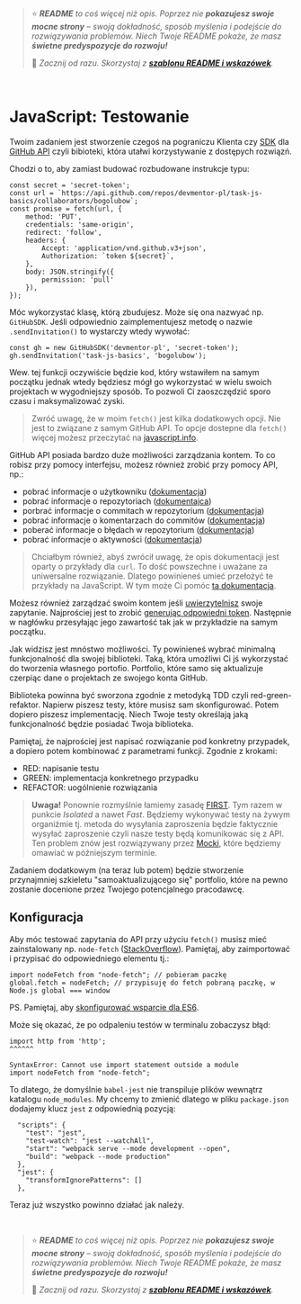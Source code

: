 > ⭐ ***README** to coś więcej niż opis. Poprzez nie **pokazujesz swoje mocne strony** – swoją dokładność, sposób myślenia i podejście do rozwiązywania problemów. Niech Twoje README pokaże, że masz **świetne predyspozycje do rozwoju!***
> 
> 🎁 *Zacznij od razu. Skorzystaj z **[szablonu README i wskazówek](https://github.com/devmentor-pl/readme-template)**.* 

&nbsp;


# JavaScript: Testowanie

Twoim zadaniem jest stworzenie czegoś na pograniczu Klienta czy [SDK](https://pl.wikipedia.org/wiki/Software_development_kit) dla [GitHub API](https://docs.github.com/en/rest) czyli bibioteki, która utałwi korzystywanie z dostępych rozwiązń.

Chodzi o to, aby zamiast budować rozbudowane instrukcje typu:
```
const secret = 'secret-token';
const url = `https://api.github.com/repos/devmentor-pl/task-js-basics/collaborators/bogolubow`;
const promise = fetch(url, {
    method: 'PUT',
    credentials: 'same-origin',
    redirect: 'follow',
    headers: {
        Accept: 'application/vnd.github.v3+json',
        Authorization: `token ${secret}`,
    },
    body: JSON.stringify({
        permission: 'pull'
    }),
});
```

Móc wykorzystać klasę, którą zbudujesz. Może się ona nazwyać np. `GitHubSDK`.
Jeśli odpowiednio zaimplementujesz metodę o nazwie `.sendInvitation()` to wystarczy wtedy wywołać:
```
const gh = new GitHubSDK('devmentor-pl', 'secret-token');
gh.sendInvitation('task-js-basics', 'bogolubow');
```

Wew. tej funkcji oczywiście będzie kod, który wstawiłem na samym początku jednak wtedy będziesz mógł go wykorzystać w wielu swoich projektach w wygodniejszy sposób. To pozwoli Ci zaoszczędzić sporo czasu i maksymalizować zyski.

> Zwróć uwagę, że w moim `fetch()` jest kilka dodatkowych opcji. Nie jest to związane z samym GitHub API. To opcje dostepne dla `fetch()` więcej możesz przeczytać na [javascript.info](https://javascript.info/fetch-api).

GitHub API posiada bardzo duże możliwości zarządzania kontem. To co robisz przy pomocy interfejsu, możesz również zrobić przy pomocy API, np.:

- pobrać informacje o użytkowniku ([dokumentacja](https://docs.github.com/en/rest/reference/users#get-a-user))
- pobrać informacje o repozytoriach ([dokumentajca](https://docs.github.com/en/rest/reference/repos#list-public-repositories))
- porbrać informacje o commitach w repozytorium ([dokumentacja](https://docs.github.com/en/rest/reference/repos#list-commits))
- pobrać informacje o komentarzach do commitów ([dokumentacja](https://docs.github.com/en/rest/reference/repos#list-commit-comments))
- poberać informacje o błędach w repozytorium ([dokumentacja](https://docs.github.com/en/rest/reference/issues#list-repository-issues))
- pobrać informacje o aktywności ([dokumentacja](https://docs.github.com/en/rest/reference/activity#list-repository-events))


> Chciałbym również, abyś zwrócił uwagę, że opis dokumentacji jest oparty o przykłady dla `curl`. To dość powszechne i uważane za uniwersalne rozwiązanie. Dlatego powinieneś umieć przełożyć te przykłady na JavaScript. W tym może Ci pomóc [ta dokumentacja](https://idratherbewriting.com/learnapidoc/docapis_understand_curl.html). 

Możesz również zarządzać swoim kontem jeśli [uwierzytelnisz](https://docs.github.com/en/rest/guides/basics-of-authentication) swoje zapytanie. Najprościej jest to zrobić [generując odpowiedni token](https://docs.github.com/en/github/authenticating-to-github/creating-a-personal-access-token). Następnie w nagłówku przesyłając jego zawartość tak jak w przykładzie na samym początku.

Jak widzisz jest mnóstwo możliwości. Ty powinieneś wybrać minimalną funkcjonalność dla swojej biblioteki. Taką, która umożliwi Ci jś wykorzystać do tworzenia własnego portofio. Portfolio, które samo się aktualizuje czerpiąc dane o projektach ze swojego konta GitHub.

Biblioteka powinna być sworzona zgodnie z metodyką TDD czyli red-green-refaktor. Napierw piszesz testy, które musisz sam skonfigurować. Potem dopiero piszesz implementację. Niech Twoje testy określają jaką funkcjonalność będzie posiadać Twoja biblioteka.

Pamiętaj, że najprościej jest napisać rozwiązanie pod konkretny przypadek, a dopiero potem kombinować z parametrami funkcji. Zgodnie z krokami: 

- RED: napisanie testu
- GREEN: implementacja konkretnego przypadku
- REFACTOR: uogólnienie rozwiązania

> **Uwaga!** Ponownie rozmyślnie łamiemy zasadę [FIRST](https://devszczepaniak.pl/testy-jednostkowe-first/). Tym razem w punkcie *Isolated* a nawet *Fast*. Będziemy wykonywać testy na żywym organiźmie tj. metoda do wysyłania zaproszenia będzie faktycznie wysyłać zaproszenie czyli nasze testy będą komunikowac się z API. Ten problem znów jest rozwiązywany przez [Mocki](https://devenv.pl/jest-sposoby-mockowania/), które będziemy omawiać w późniejszym terminie.

Zadaniem dodatkowym (na teraz lub potem) będzie stworzenie przynajmniej szkieletu "samoaktualizującego się" portfolio, które na pewno zostanie docenione przez Twojego potencjalnego pracodawcę.

## Konfiguracja

Aby móc testować zapytania do API przy użyciu `fetch()` musisz mieć zainstalowany np. `node-fetch` ([StackOverflow](https://stackoverflow.com/questions/48433783/referenceerror-fetch-is-not-defined)). Pamiętaj, aby zaimportować i przypisać do odpowiedniego elementu tj.:

```
import nodeFetch from "node-fetch"; // pobieram paczkę
global.fetch = nodeFetch; // przypisuję do fetch pobraną paczkę, w Node.js global === window
```

PS. Pamiętaj, aby [skonfigurować wsparcie dla ES6](https://jestjs.io/docs/getting-started#using-babel).


Może się okazać, że po odpaleniu testów w terminalu zobaczysz błąd:
```
import http from 'http';
^^^^^^

SyntaxError: Cannot use import statement outside a module
import nodeFetch from "node-fetch"; 
```

To dlatego, że domyślnie `babel-jest` nie transpiluje plików wewnątrz katalogu `node_modules`. My chcemy to zmienić dlatego w pliku `package.json` dodajemy klucz `jest` z odpowiednią pozycją:

```
  "scripts": {
    "test": "jest",
    "test-watch": "jest --watchAll",
    "start": "webpack serve --mode development --open",
    "build": "webpack --mode production"
  },
  "jest": {
    "transformIgnorePatterns": []
  },
``` 

Teraz już wszystko powinno działać jak należy. 


&nbsp;

> ⭐ ***README** to coś więcej niż opis. Poprzez nie **pokazujesz swoje mocne strony** – swoją dokładność, sposób myślenia i podejście do rozwiązywania problemów. Niech Twoje README pokaże, że masz **świetne predyspozycje do rozwoju!***
> 
> 🎁 *Zacznij od razu. Skorzystaj z **[szablonu README i wskazówek](https://github.com/devmentor-pl/readme-template)**.* 
